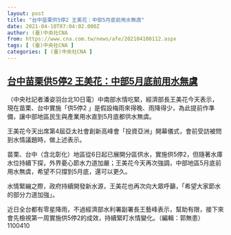 ```yaml
---
layout: post
title: "台中苗栗供5停2 王美花：中部5月底前用水無虞"
date: 2021-04-10T07:04:02.000Z
author: (臺)中央社CNA
from: https://www.cna.com.tw/news/afe/202104100112.aspx
tags: [ (臺)中央社CNA ]
categories: [ (臺)中央社CNA ]
---
```

<!--1618038242000-->
[台中苗栗供5停2 王美花：中部5月底前用水無虞](https://www.cna.com.tw/news/afe/202104100112.aspx)
------

<div>
<div></div><div class="paragraph"><p>（中央社記者潘姿羽台北10日電）中南部水情吃緊，經濟部長王美花今天表示，現在苗栗、台中實施「供5停2 」是假設梅雨來得晚、雨降得少，為此提前作準備，讓中部地區民生與產業用水直到5月底都供水無虞。</p><p>王美花今天出席第4屆亞太社會創新高峰會「投資亞洲」開幕儀式，會前受訪被問到水情議題時，做上述表示。</p><p>苗栗、台中（含北彰化）地區從6日起已展開分區供水，實施供5停2，但隨著水庫水位持續下探，外界憂心節水力道加嚴；王美花今天再次強調，中部地區5月底前用水無虞，希望不只撐到5月底，還可以更久。</p><p>水情緊繃之際，政府持續開發新水源，王美花也再次向大眾呼籲，「希望大家節水的部分力道加強」。</p><p>近日全台都有零星降雨，不過經濟部水利署副署長王藝峰表示，幫助有限，接下來會先檢視第一周實施供5停2的成效，持續緊盯水情變化。（編輯：郭無患）1100410</p></div>
</div>
